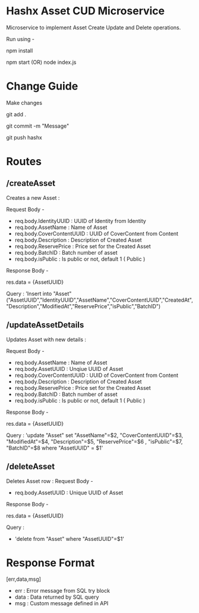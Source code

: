 # Hashx Asset CUD Microservice
Microservice to implement Asset Create Update and Delete operations.

Run using -

npm install

npm start (OR) node index.js

# Change Guide
Make changes

git add .

git commit -m "Message"

git push hashx 

# Routes

## /createAsset

Creates a new Asset :

Request Body - 
 - req.body.IdentityUUID : UUID of Identity from Identity 
 - req.body.AssetName  : Name of Asset
 - req.body.CoverContentUUID : UUID of CoverContent from Content
 - req.body.Description : Description of Created Asset
 - req.body.ReservePrice : Price set for the Created Asset
 - req.body.BatchID : Batch number of asset
 - req.body.isPublic : Is public or not, default 1 ( Public )

Response Body -

res.data = {AssetUUID} 

Query : 
    'Insert into "Asset" ("AssetUUID","IdentityUUID","AssetName","CoverContentUUID","CreatedAt","Description","ModifiedAt","ReservePrice","isPublic","BatchID")

## /updateAssetDetails

Updates  Asset with new details : 

Request Body - 
- req.body.AssetName  : Name of Asset
- req.body.AssetUUID : Unqiue UUID of Asset
- req.body.CoverContentUUID : UUID of CoverContent from Content
- req.body.Description : Description of Created Asset
- req.body.ReservePrice : Price set for the Created Asset
 - req.body.BatchID : Batch number of asset
 - req.body.isPublic : Is public or not, default 1 ( Public )

 
Response Body -

res.data = {AssetUUID} 

 
Query : 
'update "Asset" set "AssetName"=$2, "CoverContentUUID"=$3, "ModifiedAt"=$4, "Description"=$5, "ReservePrice"=$6 , "isPublic"=$7, "BatchID"=$8 where "AssetUUID" = $1'

## /deleteAsset

Deletes Asset row : 
Request Body - 
 - req.body.AssetUUID : Unique UUID of Asset
 

Response Body -

res.data = {AssetUUID} 


Query : 
- 'delete from "Asset" where "AssetUUID"=$1'



# Response Format

[err,data,msg]

 - err : Error message from SQL try block
 - data : Data returned by SQL query
 - msg : Custom message defined in API
